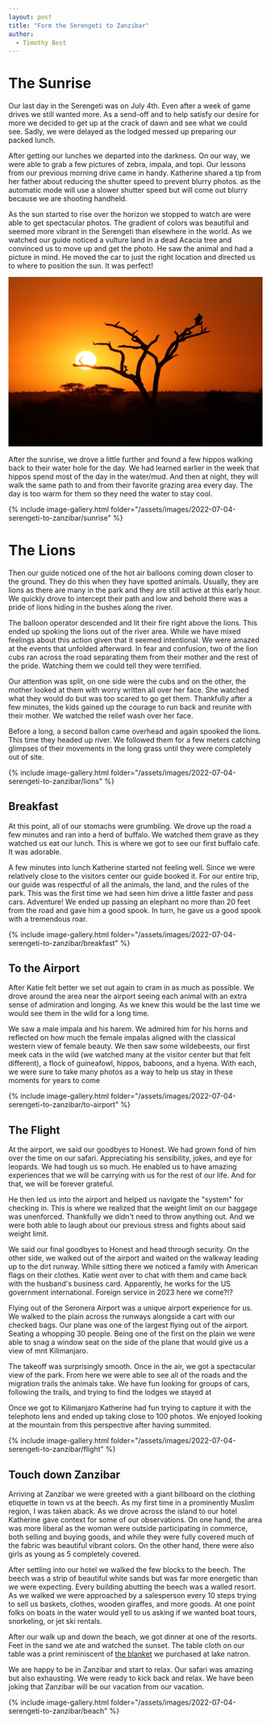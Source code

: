 ```yaml
---
layout: post
title: "Form the Serengeti to Zanzibar"
author:
  - Timothy Best
---
```


# The Sunrise

Our last day in the Serengeti was on July 4th. Even after a week of game drives we still wanted more. As a send-off and to help satisfy our desire for more we decided to get up at the crack of dawn and see what we could see. Sadly, we were delayed as the lodged messed up preparing our packed lunch.

After getting our lunches we departed into the darkness. On our way, we were able to grab a few pictures of zebra, impala, and topi. Our lessons from our previous morning drive came in handy. Katherine shared a tip from her father about reducing the shutter speed to prevent blurry photos. as the automatic mode will use a slower shutter speed but will come out blurry because we are shooting handheld.

As the sun started to rise over the horizon we stopped to watch are were able to get spectacular photos. The gradient of colors was beautiful and seemed more vibrant in the Serengeti than elsewhere in the world. As we watched our guide noticed a vulture land in a dead Acacia tree and convinced us to move up and get the photo. He saw the animal and had a picture in mind. He moved the car to just the right location and directed us to where to position the sun. It was perfect!

![portrait of a dik-dik](/assets/images/2022-07-04-serengeti-to-zanzibar/vulture.jpg)

After the sunrise, we drove a little further and found a few hippos walking back to their water hole for the day. We had learned earlier in the week that hippos spend most of the day in the water/mud. And then at night, they will walk the same path to and from their favorite grazing area every day. The day is too warm for them so they need the water to stay cool.

{% include image-gallery.html folder="/assets/images/2022-07-04-serengeti-to-zanzibar/sunrise" %}


# The Lions

Then our guide noticed one of the hot air balloons coming down closer to the ground. They do this when they have spotted animals. Usually, they are lions as there are many in the park and they are still active at this early hour. We quickly drove to intercept their path and low and behold there was a pride of lions hiding in the bushes along the river. 

The balloon operator descended and lit their fire right above the lions. This ended up spoking the lions out of the river area. While we have mixed feelings about this action given that it seemed intentional. We were amazed at the events that unfolded afterward. In fear and confusion, two of the lion cubs ran across the road separating them from their mother and the rest of the pride. Watching them we could tell they were terrified. 

Our attention was split, on one side were the cubs and on the other, the mother looked at them with worry written all over her face. She watched what they would do but was too scared to go get them. Thankfully after a few minutes, the kids gained up the courage to run back and reunite with their mother. We watched the relief wash over her face. 

Before a long, a second ballon came overhead and again spooked the lions. This time they headed up river. We followed them for a few meters catching glimpses of their movements in the long grass until they were completely out of site.

{% include image-gallery.html folder="/assets/images/2022-07-04-serengeti-to-zanzibar/lions" %}


## Breakfast

At this point, all of our stomachs were grumbling. We drove up the road a few minutes and ran into a herd of buffalo. We watched them grave as they watched us eat our lunch. This is where we got to see our first buffalo cafe. It was adorable.

A few minutes into lunch Katherine started not feeling well. Since we were relatively close to the visitors center our guide booked it. For our entire trip, our guide was respectful of all the animals, the land, and the rules of the park. This was the first time we had seen him drive a little faster and pass cars. Adventure! We ended up passing an elephant no more than 20 feet from the road and gave him a good spook. In turn, he gave us a good spook with a tremendous roar.

{% include image-gallery.html folder="/assets/images/2022-07-04-serengeti-to-zanzibar/breakfast" %}


## To the Airport
After Katie felt better we set out again to cram in as much as possible. We drove around the area near the airport seeing each animal with an extra sense of admiration and longing. As we knew this would be the last time we would see them in the wild for a long time.

We saw a male impala and his harem. We admired him for his horns and reflected on how much the female impalas aligned with the classical western view of female beauty. We then saw some wildebeests, our first meek cats in the wild (we watched many at the visitor center but that felt different), a flock of guineafowl, hippos, baboons, and a hyena. With each, we were sure to take many photos as a way to help us stay in these moments for years to come 

{% include image-gallery.html folder="/assets/images/2022-07-04-serengeti-to-zanzibar/to-airport" %}

## The Flight
At the airport, we said our goodbyes to Honest. We had grown fond of him over the time on our safari. Appreciating his sensibility, jokes, and eye for leopards. We had tough us so much. He enabled us to have amazing experiences that we will be carrying with us for the rest of our life. And for that, we will be forever grateful.

He then led us into the airport and helped us navigate the "system" for checking in. This is where we realized that the weight limit on our baggage was unenforced. Thankfully we didn't need to throw anything out. And we were both able to laugh about our previous stress and fights about said weight limit. 

We said our final goodbyes to Honest and head through security. On the other side, we walked out of the airport and waited on the walkway leading up to the dirt runway. While sitting there we noticed a family with American flags on their clothes. Katie went over to chat with them and came back with the husband's business card. Apparently, he works for the US government international. Foreign service in 2023 here we come?!?

Flying out of the Seronera Airport was a unique airport experience for us. We walked to the plain across the runways alongside a cart with our checked bags. Our plane was one of the largest flying out of the airport. Seating a whopping 30 people. Being one of the first on the plain we were able to snag a window seat on the side of the plane that would give us a view of mnt Kilimanjaro.

The takeoff was surprisingly smooth. Once in the air, we got a spectacular view of the park. From here we were able to see all of the roads and the migration trails the animals take. We have fun looking for groups of cars, following the trails, and trying to find the lodges we stayed at

Once we got to Kilimanjaro Katherine had fun trying to capture it with the telephoto lens and ended up taking close to 100 photos. We enjoyed looking at the mountain from this perspective after having summited.

{% include image-gallery.html folder="/assets/images/2022-07-04-serengeti-to-zanzibar/flight" %}

## Touch down Zanzibar

Arriving at Zanzibar we were greeted with a giant billboard on the clothing etiquette in town vs at the beech. As my first time in a prominently Muslim region, I was taken aback. As we drove across the island to our hotel Katherine gave context for some of our observations. On one hand, the area was more liberal as the woman were outside participating in commerce, both selling and buying goods, and while they were fully covered much of the fabric was beautiful vibrant colors. On the other hand, there were also girls as young as 5 completely covered.

After settling into our hotel we walked the few blocks to the beech. The beech was a strip of beautiful white sands but was far more energetic than we were expecting. Every building abutting the beech was a walled resort. As we walked we were approached by a salesperson every 10 steps trying to sell us baskets, clothes, wooden giraffes, and more goods. At one point folks on boats in the water would yell to us asking if we wanted boat tours, snorkeling, or jet ski rentals. 

After our walk up and down the beach, we got dinner at one of the resorts. Feet in the sand we ate and watched the sunset. The table cloth on our table was a print reminiscent of [the blanket](/2022/06/27/lake-natron.html#the-stay) we purchased at lake natron.

We are happy to be in Zanzibar and start to relax. Our safari was amazing but also exhausting. We were ready to kick back and relax. We have been joking that Zanzibar will be our vacation from our vacation.

{% include image-gallery.html folder="/assets/images/2022-07-04-serengeti-to-zanzibar/beach" %}
